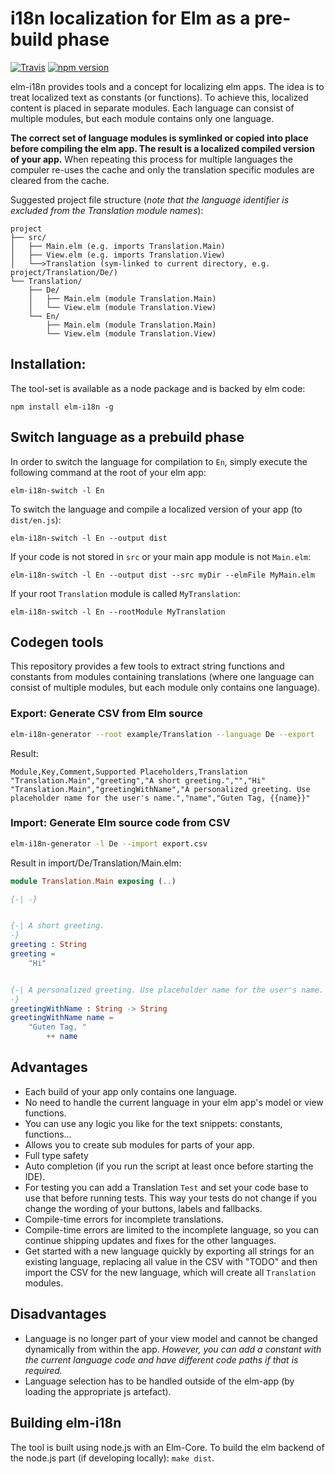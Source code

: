 # i18n localization for Elm as a pre-build phase

[![Travis](https://travis-ci.org/iosphere/elm-i18n.svg?branch=master)](https://travis-ci.org/iosphere/elm-i18n)
[![npm version](https://badge.fury.io/js/elm-i18n.svg)](https://badge.fury.io/js/elm-i18n)

elm-i18n provides tools and a concept for localizing elm apps. The idea is to
treat localized text as constants (or functions). To achieve this, localized
content is placed in separate modules. Each language can consist of
multiple modules, but each module contains only one language.

**The correct set of language modules is symlinked or copied into place before
compiling the elm app. The result is a localized compiled version of your app.**
When repeating this process for multiple languages the compuler re-uses the
cache and only the translation specific modules are cleared from the cache.

Suggested project file structure (*note that the language identifier is excluded
from the Translation module names*):

```
project
├── src/
│   ├── Main.elm (e.g. imports Translation.Main)
│   ├── View.elm (e.g. imports Translation.View)
│   └──>Translation (sym-linked to current directory, e.g. project/Translation/De/)
└── Translation/
    ├── De/
    │   ├── Main.elm (module Translation.Main)
    │   └── View.elm (module Translation.View)
    └── En/
        ├── Main.elm (module Translation.Main)
        └── View.elm (module Translation.View)
```

## Installation:

The tool-set is available as a node package and is backed by elm code:

`npm install elm-i18n -g`

## Switch language as a prebuild phase

In order to switch the language for compilation to `En`, simply execute the
following command at the root of your elm app:

`elm-i18n-switch -l En`

To switch the language and compile a localized version of your app (to `dist/en.js`):

`elm-i18n-switch -l En --output dist`

If your code is not stored in `src` or your main app module is not `Main.elm`:

`elm-i18n-switch -l En --output dist --src myDir --elmFile MyMain.elm`

If your root `Translation` module is called `MyTranslation`:

`elm-i18n-switch -l En --rootModule MyTranslation`


## Codegen tools

This repository provides a few tools to extract string functions and constants
from modules containing translations (where one language can consist of multiple
modules, but each module only contains one language).

### Export: Generate CSV from Elm source

```bash
elm-i18n-generator --root example/Translation --language De --export
```

Result:

```csv
Module,Key,Comment,Supported Placeholders,Translation
"Translation.Main","greeting","A short greeting.","","Hi"
"Translation.Main","greetingWithName","A personalized greeting. Use placeholder name for the user's name.","name","Guten Tag, {{name}}"
```

### Import: Generate Elm source code from CSV

```bash
elm-i18n-generator -l De --import export.csv
```

Result in import/De/Translation/Main.elm:

```elm
module Translation.Main exposing (..)

{-| -}


{-| A short greeting.
-}
greeting : String
greeting =
    "Hi"


{-| A personalized greeting. Use placeholder name for the user's name.
-}
greetingWithName : String -> String
greetingWithName name =
    "Guten Tag, "
        ++ name
```

## Advantages

+ Each build of your app only contains one language.
+ No need to handle the current language in your elm app's model or view functions.
+ You can use any logic you like for the text snippets: constants, functions...
+ Allows you to create sub modules for parts of your app.
+ Full type safety
+ Auto completion (if you run the script at least once before starting the IDE).
+ For testing you can add a Translation `Test` and set your code base to use
  that before running tests. This way your tests do not change if you change the
  wording of your buttons, labels and fallbacks.
+ Compile-time errors for incomplete translations.
+ Compile-time errors are limited to the incomplete language, so you can
  continue shipping updates and fixes for the other languages.
+ Get started with a new language quickly by exporting all strings for
  an existing language, replacing all value in the CSV with "TODO" and then
  import the CSV for the new language, which will create all `Translation`
  modules.

## Disadvantages

- Language is no longer part of your view model and cannot be changed dynamically from within the app.
  *However, you can add a constant with the current language code and have different code paths if that
  is required.*
- Language selection has to be handled outside of the elm-app (by loading the appropriate js artefact).

## Building elm-i18n

The tool is built using node.js with an Elm-Core.
To build the elm backend of the node.js part (if developing locally):
`make dist`.
